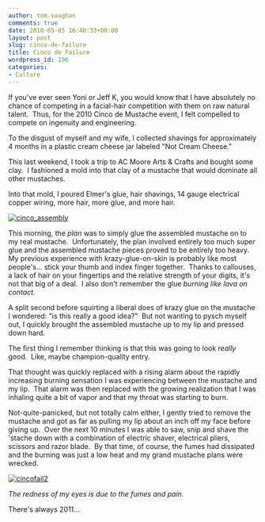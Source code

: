 ```yaml
---
author: tom.vaughan
comments: true
date: 2010-05-05 16:40:33+00:00
layout: post
slug: cinco-de-failure
title: Cinco de Failure
wordpress_id: 196
categories:
- Culture
---
```


If you've ever seen Yoni or Jeff K, you would know that I have absolutely no chance of competing in a facial-hair competition with them on raw natural talent.  Thus, for the 2010 Cinco de Mustache event, I felt compelled to compete on ingenuity and engineering.

To the disgust of myself and my wife, I collected shavings for approximately 4 months in a plastic cream cheese jar labeled "Not Cream Cheese."

This last weekend, I took a trip to AC Moore Arts & Crafts and bought some clay.  I fashioned a mold into that clay of a mustache that would dominate all other mustaches.

Into that mold, I poured Elmer's glue, hair shavings, 14 gauge electrical copper wiring, more hair, more glue, and more hair.

[![cinco_assembly](http://farm5.static.flickr.com/4035/4581864452_ba14d1b7ab.jpg)](http://www.flickr.com/photos/tom_vaughan/4581864452/)

This morning, the _plan_ was to simply glue the assembled mustache on to my real mustache.  Unfortunately, the plan involved entirely too much super glue and the assembled mustache pieces proved to be entirely too heavy.  My previous experience with krazy-glue-on-skin is probably like most people's... stick your thumb and index finger together.  Thanks to callouses, a lack of hair on your fingertips and the relative strength of your digits, it's not that big of a deal.  I also don't remember the glue _burning like lava on contact._

A split second before squirting a liberal does of krazy glue on the mustache I wondered: "is this really a good idea?"  But not wanting to pysch myself out, I quickly brought the assembled mustache up to my lip and pressed down hard.

The first thing I remember thinking is that this was going to look _really_ good.  Like, maybe champion-quality entry.

That thought was quickly replaced with a rising alarm about the rapidly increasing burning sensation I was experiencing between the mustache and my lip.  That alarm was then replaced with the growing realization that I was inhaling quite a bit of vapor and that my throat was starting to burn.

Not-quite-panicked, but not totally calm either, I gently tried to remove the mustache and got as far as pulling my lip about an inch off my face before giving up.  Over the next 10 minutes I was able to saw, snip and shave the 'stache down with a combination of electric shaver, electrical pliers, scissors and razor blade.  By that time, of course, the fumes had dissipated and the burning was just a low heat and my grand mustache plans were wrecked.

[![cincofail2](http://farm5.staticflickr.com/4021/4581214623_05e508de62_d.jpg)](http://www.flickr.com/photos/tom_vaughan/4581214623/)

_The redness of my eyes is due to the fumes and pain._

There's always 2011...
